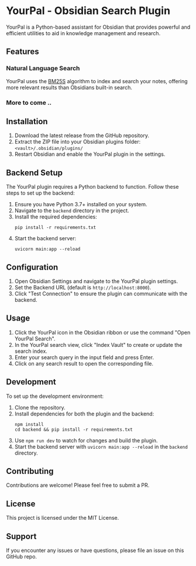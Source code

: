 # YourPal - Obsidian Search Plugin

YourPal is a Python-based assistant for Obsidian that provides powerful and efficient utilities to aid in knowledge management and research.

## Features

### Natural Language Search
YourPal uses the [BM25S](https://huggingface.co/blog/xhluca/bm25s) algorithm to index and search your notes, offering more relevant results than Obsidians built-in search.

### More to come ..

## Installation

1. Download the latest release from the GitHub repository.
2. Extract the ZIP file into your Obsidian plugins folder: `<vault>/.obsidian/plugins/`
3. Restart Obsidian and enable the YourPal plugin in the settings.

## Backend Setup

The YourPal plugin requires a Python backend to function. Follow these steps to set up the backend:

1. Ensure you have Python 3.7+ installed on your system.
2. Navigate to the `backend` directory in the project.
3. Install the required dependencies:
   ```
   pip install -r requirements.txt
   ```
4. Start the backend server:
   ```
   uvicorn main:app --reload
   ```

## Configuration

1. Open Obsidian Settings and navigate to the YourPal plugin settings.
2. Set the Backend URL (default is `http://localhost:8000`).
3. Click "Test Connection" to ensure the plugin can communicate with the backend.

## Usage

1. Click the YourPal icon in the Obsidian ribbon or use the command "Open YourPal Search".
2. In the YourPal search view, click "Index Vault" to create or update the search index.
3. Enter your search query in the input field and press Enter.
4. Click on any search result to open the corresponding file.


## Development

To set up the development environment:

1. Clone the repository.
2. Install dependencies for both the plugin and the backend:
   ```
   npm install
   cd backend && pip install -r requirements.txt
   ```
3. Use `npm run dev` to watch for changes and build the plugin.
4. Start the backend server with `uvicorn main:app --reload` in the `backend` directory.

## Contributing

Contributions are welcome! Please feel free to submit a PR.

## License

This project is licensed under the MIT License.

## Support

If you encounter any issues or have questions, please file an issue on this GitHub repo.

